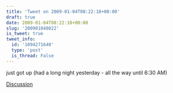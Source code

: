 ```yaml
---
title: 'Tweet on 2009-01-04T08:22:18+00:00'
draft: true
date: 2009-01-04T08:22:18+00:00
slug: '200901040822'
is_tweet: true
tweet_info:
  id: '1094271640'
  type: 'post'
  is_thread: False
---
```




just got up (had a long night yesterday - all the way until 6:30 AM)

[Discussion](https://x.com/sytelus/status/1094271640)
